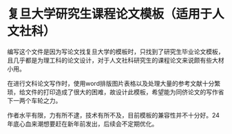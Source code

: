 # 复旦大学研究生课程论文模板（适用于人文社科）
编写这个文件是因为写论文找复旦大学的模板时，只找到了研究生毕业论文模板，且几乎都是为理工科的论文设计，对于人文社科研究生的课程论文来说颇有些大材小用。


在进行文科论文写作时，使用word排版图片表格以及处理大量的参考文献十分繁琐，给文件的打印造成了很大的困难，故设计此模板，希望能为同侪论文的写作省下一两个车轮之力。


作者水平有限，力有所不逮，技术有所不及，目前模板的兼容性并不十分好。24年底心血来潮想要赶在新年前发出，后续会不定期优化。
